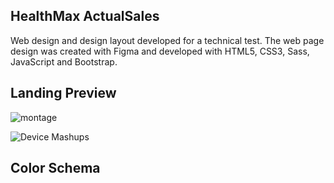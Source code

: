 ## HealthMax ActualSales
Web design and design layout developed for a technical test. The web page design was created with Figma and developed with HTML5, CSS3, Sass, JavaScript and Bootstrap.

## Landing Preview
![montage](https://user-images.githubusercontent.com/47892535/123338870-25c7aa00-d50f-11eb-8ddc-62c1b53abf5a.jpg)

![Device Mashups](https://user-images.githubusercontent.com/47892535/123341723-139c3a80-d514-11eb-8e6b-7a807d6c656c.png)

## Color Schema
